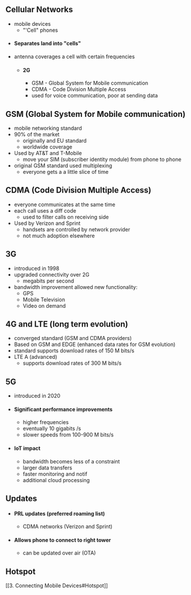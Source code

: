 ## Cellular Networks 
- mobile devices
	- "'Cell" phones
- #### Separates land into "cells"
- antenna coverages a cell with certain frequencies
	- #### 2G 
		- GSM - Global System for Mobile communication
		- CDMA - Code Division Multiple Access
		- used for voice communication, poor at sending data

## GSM (Global System for Mobile communication)
- mobile networking standard
- 90% of the market
	- originally and EU standard
	- worldwide coverage
- Used by AT&T and T-Mobile
	- move your SIM (subscriber identity module) from phone to phone
- original GSM standard used multiplexing
	- everyone gets a a little slice of time

## CDMA (Code Division Multiple Access)
- everyone communicates at the same time
- each call uses a diff code
	- used to filter calls on receiving side
- Used by Verizon and Sprint 
	- handsets are controlled by network provider
	- not much adoption elsewhere

## 3G 
- introduced in 1998
-  upgraded connectivity over 2G 
	- megabits per second
- bandwidth improvement allowed new functionality:
	- GPS
	- Mobile Television
	- Video on demand

## 4G and LTE (long term evolution)
- converged standard (GSM and CDMA providers)
- Based on GSM and EDGE (enhanced data rates for GSM evolution)
-  standard supports download rates of 150 M bits/s
- LTE A (advanced)
	- supports download rates of 300 M bits/s

## 5G 
- introduced in 2020
- #### Significant performance improvements 
	- higher frequencies 
	- eventually 10 gigabits /s 
	- slower speeds from 100-900 M bits/s
- #### IoT impact
	- bandwidth becomes less of a constraint 
	- larger data transfers
	- faster monitoring and notif
	- additional cloud processing 

## Updates
- #### PRL updates (preferred roaming list)
	- CDMA networks (Verizon and Sprint)
- #### Allows phone to connect to right tower
	- can be updated over air (OTA)

## Hotspot
[[3. Connecting Mobile Devices#Hotspot]]
